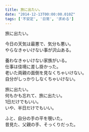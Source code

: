 ```yaml
---
title: 旅に出たい。
date: "2014-12-13T00:00:00.010Z"
tags: ['不安定', '日常', '求める']
---
```


旅に出たい。

今日の天気は最悪で、気分も悪い。  
やらなきゃいけない事が沢山ある。

養わなきゃいけない家族がいる。  
仕事は佳境に差し掛かった。  
老いた両親の面倒を見なくちゃいけない。  
自分がしっかりしなくちゃいけない。

旅に出たい。  
何もかも忘れて、旅に出たい。  
1日だけでもいい。  
いや、半日だけでもいい。

ふと、自分の手の平を覗いた。  
昔見た、父親の手、そっくりだった。
